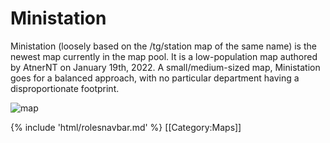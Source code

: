 # Ministation

Ministation (loosely based on the /tg/station map of the same name) is the newest map currently in the map pool. It is a low-population map authored by AtnerNT on January 19th, 2022. A small/medium-sized map, Ministation goes for a balanced approach, with no particular department having a disproportionate footprint. 

![map](\img\Stations\MiniStation.png)

{% include 'html/rolesnavbar.md' %}
[[Category:Maps]]
